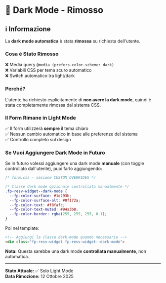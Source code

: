 # 🌙 Dark Mode - Rimosso

## ℹ️ Informazione

La **dark mode automatica** è stata **rimossa** su richiesta dell'utente.

### Cosa è Stato Rimosso

❌ Media query `@media (prefers-color-scheme: dark)`  
❌ Variabili CSS per tema scuro automatico  
❌ Switch automatico tra light/dark  

### Perché?

L'utente ha richiesto esplicitamente di **non avere la dark mode**, quindi è stata completamente rimossa dal sistema CSS.

### Il Form Rimane in Light Mode

✅ Il form utilizzerà **sempre** il tema chiaro  
✅ Nessun cambio automatico in base alle preferenze del sistema  
✅ Controllo completo sul design  

### Se Vuoi Aggiungere Dark Mode in Futuro

Se in futuro volessi aggiungere una dark mode **manuale** (con toggle controllato dall'utente), puoi farlo aggiungendo:

```css
/* form.css - sezione CUSTOM OVERRIDES */

/* Classe dark mode opzionale controllata manualmente */
.fp-resv-widget--dark-mode {
  --fp-color-surface: #1e293b;
  --fp-color-surface-alt: #0f172a;
  --fp-color-text: #f8fafc;
  --fp-color-text-muted: #94a3b8;
  --fp-color-border: rgba(255, 255, 255, 0.1);
}
```

Poi nel template:
```html
<!-- Aggiungi la classe dark-mode quando necessario -->
<div class="fp-resv-widget fp-resv-widget--dark-mode">
```

**Nota:** Questa sarebbe una dark mode **controllata manualmente**, non automatica.

---

**Stato Attuale:** ✅ Solo Light Mode  
**Data Rimozione:** 12 Ottobre 2025

